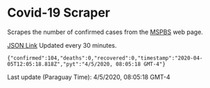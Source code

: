 # Covid-19 Scraper

Scrapes the number of confirmed cases from the [MSPBS](https://www.mspbs.gov.py/covid-19.php) web page.

[JSON Link](https://jmayalag.github.io/covid19-scrape/cases.json)
Updated every 30 minutes.
```
{"confirmed":104,"deaths":0,"recovered":0,"timestamp":"2020-04-05T12:05:18.818Z","pyt":"4/5/2020, 08:05:18 GMT-4"}
```
Last update (Paraguay Time): 4/5/2020, 08:05:18 GMT-4